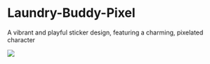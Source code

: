 # Laundry-Buddy-Pixel
A vibrant and playful sticker design, featuring a charming, pixelated character

![](https://github.com/One-CloseX/Laundry-Buddy-Pixel/blob/main/RAW/Laundry%20Buddy%20Pixel%20Art.png?raw=true)


